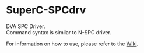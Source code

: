 # SuperC-SPCdrv
DVA SPC Driver.  
Command syntax is similar to N-SPC driver.

For information on how to use, please refer to the [Wiki](./Wiki).

